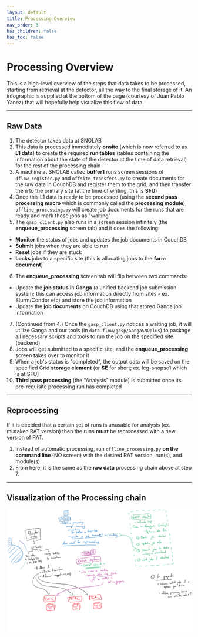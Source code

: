 ```yaml
---
layout: default
title: Processing Overview
nav_order: 3
has_children: false
has_toc: false
---
```


# **Processing Overview**

This is a high-level overview of the steps that data takes to be processed, starting from retrieval at the detector, all the way to the final storage of it. An infographic is supplied at the bottom of the page (courtesy of Juan Pablo Yanez) that will hopefully help visualize this flow of data.

---

## **Raw Data**
1. The detector takes data at SNOLAB
2. This data is processed immediately **onsite** (which is now referred to as **L1 data**) to create the required **run tables** (tables containing the information about the state of the detector at the time of data retrieval) for the rest of the processing chain
3. A machine at SNOLAB called **buffer1** runs screen sessions of `dflow_register.py` and `offsite_transfers.py` to create documents for the raw data in CouchDB and register them to the grid, and then transfer them to the primary site (at the time of writing, this is **SFU**)
4. Once this L1 data is ready to be processed (using the **second pass processing macro** which is commonly called the **processing module**), `offline_processing.py` will create job documents for the runs that are ready and mark those jobs as "waiting"
5. The `gasp_client.py` also runs in a screen session infinitely (the **enqueue_processing** screen tab) and it does the following:
  * **Monitor** the status of jobs and updates the job documents in CouchDB
  * **Submit** jobs when they are able to run
  * **Reset** jobs if they are stuck
  * **Locks** jobs to a specific site (this is allocating jobs to the **farm document**)
6. The **enqueue_processing** screen tab will flip between two commands:
  * Update the **job status** in **Ganga** (a unified backend job submission system; this can access job information directly from sites - ex. Slurm/Condor etc) and store the job information
  * Update the **job documents** on CouchDB using that stored Ganga job information
7. (Continued from 4.) Once the `gasp_client.py` notices a waiting job, it will utilize Ganga and our tools (in `data-flow/gasp/GangaSNOplus`) to package all necessary scripts and tools to run the job on the specified site (backend)
8. Jobs will get submitted to a specific site, and the **enqueue_processing** screen takes over to monitor it
9. When a job's status is "completed", the output data will be saved on the specified Grid **storage element** (or **SE** for short; ex. lcg-snopse1 which is at SFU)
10. **Third pass processing** (the "Analysis" module) is submitted once its pre-requisite processing run has completed

---

## **Reprocessing**
If it is decided that a certain set of runs is unusable for analysis (ex. mistaken RAT version) then the runs **must** be reprocessed with a new version of RAT.

1. Instead of automatic processing, run `offline_processing.py` **on the command line** (NO screen) with the desired RAT version, run(s), and module(s)
2. From here, it is the same as the **raw data** processing chain above at step 7.

---

## **Visualization of the Processing chain**


![processing chain image](../assets/images/processing-flow.png)

